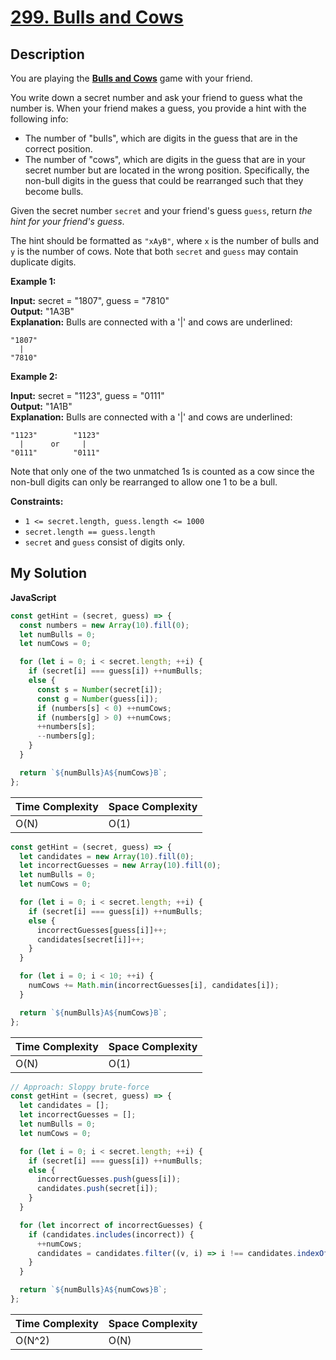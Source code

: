 # [299. Bulls and Cows](https://leetcode.com/problems/bulls-and-cows)

## Description

You are playing the **[Bulls and Cows](https://en.wikipedia.org/wiki/Bulls_and_Cows)** game with your friend.

You write down a secret number and ask your friend to guess what the number is. When your friend makes a guess, you provide a hint with the following info:

- The number of "bulls", which are digits in the guess that are in the correct position.
- The number of "cows", which are digits in the guess that are in your secret number but are located in the wrong position. Specifically, the non-bull digits in the guess that could be rearranged such that they become bulls.

Given the secret number `secret` and your friend's guess `guess`, return _the hint for your friend's guess_.

The hint should be formatted as `"xAyB"`, where `x` is the number of bulls and `y` is the number of cows. Note that both `secret` and `guess` may contain duplicate digits.

**Example 1:**

**Input:** secret = "1807", guess = "7810"  
**Output:** "1A3B"  
**Explanation:** Bulls are connected with a '|' and cows are underlined:

```
"1807"
  |
"7810"
```

**Example 2:**

**Input:** secret = "1123", guess = "0111"  
**Output:** "1A1B"  
**Explanation:** Bulls are connected with a '|' and cows are underlined:

```
"1123"        "1123"
  |      or     |
"0111"        "0111"
```

Note that only one of the two unmatched 1s is counted as a cow since the non-bull digits can only be rearranged to allow one 1 to be a bull.

**Constraints:**

- `1 <= secret.length, guess.length <= 1000`
- `secret.length == guess.length`
- `secret` and `guess` consist of digits only.

## My Solution

**JavaScript**

```js
const getHint = (secret, guess) => {
  const numbers = new Array(10).fill(0);
  let numBulls = 0;
  let numCows = 0;

  for (let i = 0; i < secret.length; ++i) {
    if (secret[i] === guess[i]) ++numBulls;
    else {
      const s = Number(secret[i]);
      const g = Number(guess[i]);
      if (numbers[s] < 0) ++numCows;
      if (numbers[g] > 0) ++numCows;
      ++numbers[s];
      --numbers[g];
    }
  }

  return `${numBulls}A${numCows}B`;
};
```

| Time Complexity | Space Complexity |
| --------------- | ---------------- |
| O(N)            | O(1)             |

```js
const getHint = (secret, guess) => {
  let candidates = new Array(10).fill(0);
  let incorrectGuesses = new Array(10).fill(0);
  let numBulls = 0;
  let numCows = 0;

  for (let i = 0; i < secret.length; ++i) {
    if (secret[i] === guess[i]) ++numBulls;
    else {
      incorrectGuesses[guess[i]]++;
      candidates[secret[i]]++;
    }
  }

  for (let i = 0; i < 10; ++i) {
    numCows += Math.min(incorrectGuesses[i], candidates[i]);
  }

  return `${numBulls}A${numCows}B`;
};
```

| Time Complexity | Space Complexity |
| --------------- | ---------------- |
| O(N)            | O(1)             |

```js
// Approach: Sloppy brute-force
const getHint = (secret, guess) => {
  let candidates = [];
  let incorrectGuesses = [];
  let numBulls = 0;
  let numCows = 0;

  for (let i = 0; i < secret.length; ++i) {
    if (secret[i] === guess[i]) ++numBulls;
    else {
      incorrectGuesses.push(guess[i]);
      candidates.push(secret[i]);
    }
  }

  for (let incorrect of incorrectGuesses) {
    if (candidates.includes(incorrect)) {
      ++numCows;
      candidates = candidates.filter((v, i) => i !== candidates.indexOf(incorrect));
    }
  }

  return `${numBulls}A${numCows}B`;
};
```

| Time Complexity | Space Complexity |
| --------------- | ---------------- |
| O(N^2)          | O(N)             |
